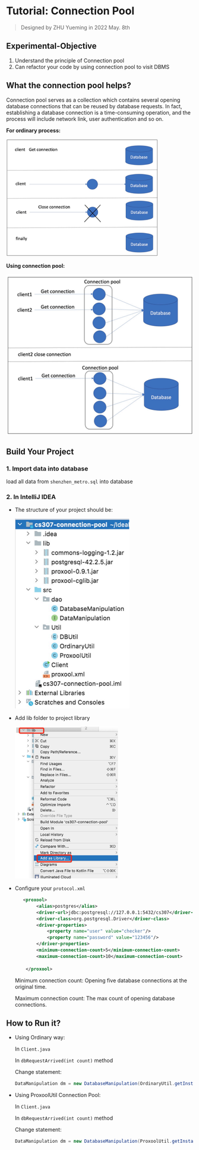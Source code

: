 # Tutorial: Connection Pool

> Designed by ZHU Yueming in 2022 May. 8th

## **Experimental-Objective**

1. Understand the principle of Connection pool
2. Can refactor your code by using connection pool to visit DBMS

## What the connection pool helps?

Connection pool serves as a collection which contains several opening database connections that can be reused by database requests. In fact, establishing a database connection is a time-consuming operation, and the process will include network link, user authentication and so on.

**For ordinary process:**

<img src="./pictures/cp3.png" alt="avater" style="zoom:40%;" />

**Using connection pool:**

<img src="./pictures/cp4.png" alt="avater" style="zoom:50%;" />

## Build Your Project

### 1. Import data into database

load all data from ```shenzhen_metro.sql```  into database

### 2. In IntelliJ IDEA

- The structure of your project should be:

  <img src="./pictures/cp1.png" alt="avater" style="zoom:50%;" />

- Add lib folder to project library

  <img src="./pictures/cp2.png" alt="avater" style="zoom:40%;" />

- Configure your  ```protocol.xml```

  ```xml
     <proxool>
          <alias>postgres</alias>
          <driver-url>jdbc:postgresql://127.0.0.1:5432/cs307</driver-url>
          <driver-class>org.postgresql.Driver</driver-class>
          <driver-properties>
              <property name="user" value="checker"/>
              <property name="password" value="123456"/>
          </driver-properties>
          <minimum-connection-count>5</minimum-connection-count>
          <maximum-connection-count>10</maximum-connection-count>
  
      </proxool>
  ```

  Minimum connection count: Opening five database connections at the original time.

  Maximum connection count: The max count of opening database connections.

## How to Run it?

- Using Ordinary way:

  In ``Client.java``  

  In ```dbRequestArrived(int count)``` method

  Change statement:

  ```java
  DataManipulation dm = new DatabaseManipulation(OrdinaryUtil.getInstance());
  ```

- Using ProxoolUtil Connection Pool:

  In ``Client.java``  

  In ```dbRequestArrived(int count)``` method

  Change statement:

  ```java
  DataManipulation dm = new DatabaseManipulation(ProxoolUtil.getInstance());
  ```









